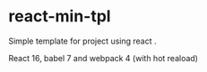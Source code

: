 # react-min-tpl
Simple template for project using react .

React 16, babel 7 and webpack 4 (with hot reaload)


